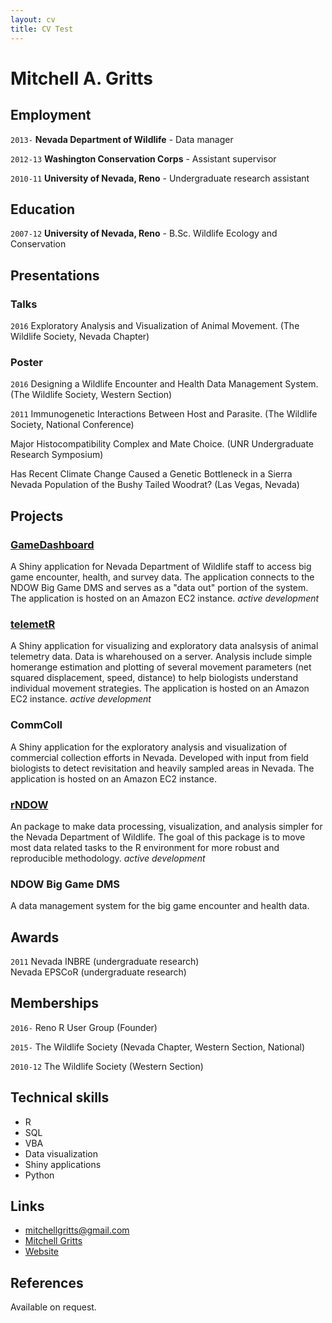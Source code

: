 ```yaml
---
layout: cv
title: CV Test
---
```

# Mitchell A. Gritts

## Employment

`2013-`
__Nevada Department of Wildlife__ - Data manager

`2012-13`
__Washington Conservation Corps__ - Assistant supervisor

`2010-11`
__University of Nevada, Reno__ - Undergraduate research assistant

## Education

`2007-12`
__University of Nevada, Reno__ - B.Sc. Wildlife Ecology and Conservation

## Presentations

### Talks

`2016`
Exploratory Analysis and Visualization of Animal Movement. (The Wildlife Society, Nevada Chapter)

### Poster

`2016`
Designing a Wildlife Encounter and Health Data Management System. (The Wildlife Society, Western Section)

`2011`
Immunogenetic Interactions Between Host and Parasite. (The Wildlife Society, National Conference)

Major Histocompatibility Complex and Mate Choice. (UNR Undergraduate Research Symposium)

Has Recent Climate Change Caused a Genetic Bottleneck in a Sierra Nevada Population of the Bushy Tailed Woodrat? (Las Vegas, Nevada)

## Projects

### [GameDashboard][4]
A Shiny application for Nevada Department of Wildlife staff to access big game encounter, health, and survey data. The application connects to the NDOW Big Game DMS and serves as a "data out" portion of the system. The application is hosted on an Amazon EC2 instance. *active development*

### [telemetR][3]
A Shiny application for visualizing and exploratory data analsysis of animal telemetry data. Data is wharehoused on a server. Analysis include simple homerange estimation and plotting of several movement parameters (net squared displacement, speed, distance) to help biologists understand individual movement strategies. The application is hosted on an Amazon EC2 instance. *active development*

### CommColl
A Shiny application for the exploratory analysis and visualization of commercial collection efforts in Nevada. Developed with input from field biologists to detect revisitation and heavily sampled areas in Nevada. The application is hosted on an Amazon EC2 instance.

### [rNDOW][2]
An package to make data processing, visualization, and analysis simpler for the Nevada Department of Wildlife. The goal of this package is to move most data related tasks to the R environment for more robust and reproducible methodology. *active development*

### NDOW Big Game DMS
A data management system for the big game encounter and health data.


[2]: https://github.com/ndow-wisr/rNDOW
[3]: https://github.com/ndow-wisr/telemetR
[4]: https://github.com/ndow-wisr/GameDashboard

## Awards

`2011`
Nevada INBRE (undergraduate research)  
Nevada EPSCoR (undergraduate research)

## Memberships

`2016-`
Reno R User Group (Founder)

`2015-`
The Wildlife Society (Nevada Chapter, Western Section, National)

`2010-12`
The Wildlife Society (Western Section)

## Technical skills

* R
* SQL
* VBA
* Data visualization
* Shiny applications
* Python

## Links

* <i class="fa fa-envelope"></i> <a href="mailto:mitchellgritts@gmail.com">mitchellgritts@gmail.com</a><br />
* <i class="fa fa-github"></i> <a href="http://github.com/kissmygritts">Mitchell Gritts</a><br />
* <i class="fa fa-user"></i> <a href="http://mgritts.github.io">Website</a><br />

## References

Available on request.

<!-- ### Footer

Last updated: March 2016 -->
